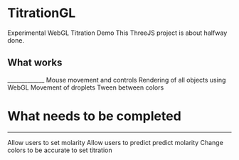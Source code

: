 # TitrationGL
Experimental WebGL Titration Demo
This ThreeJS project is about halfway done.

<h2>What works</h2>
_____________
Mouse movement and controls
Rendering of all objects using WebGL
Movement of droplets
Tween between colors 

# What needs to be completed
_________________________
Allow users to set molarity
Allow users to predict predict molarity
Change colors to be accurate to set titration
